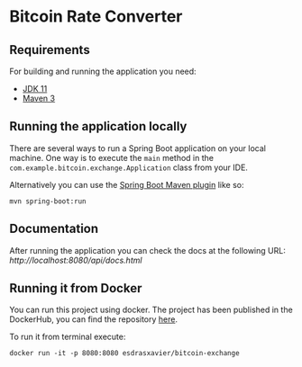 # Bitcoin Rate Converter

## Requirements

For building and running the application you need:

- [JDK 11](https://adoptopenjdk.net/)
- [Maven 3](https://maven.apache.org)

## Running the application locally

There are several ways to run a Spring Boot application on your local machine. One way is to execute the `main` method in the `com.example.bitcoin.exchange.Application` class from your IDE.

Alternatively you can use the [Spring Boot Maven plugin](https://docs.spring.io/spring-boot/docs/current/reference/html/build-tool-plugins-maven-plugin.html) like so:

```shell
mvn spring-boot:run
```

## Documentation

After running the application you can check the docs at the following URL: _http://localhost:8080/api/docs.html_

## Running it from Docker

You can run this project using docker. The project has been published in the DockerHub, you can find the repository [here](https://hub.docker.com/repository/docker/esdrasxavier/bitcoin-exchange).

To run it from terminal execute:
```shell
docker run -it -p 8080:8080 esdrasxavier/bitcoin-exchange
```